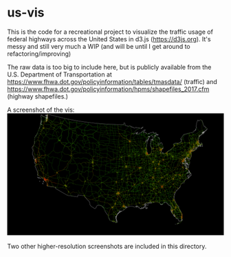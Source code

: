 # us-vis
This is the code for a recreational project to visualize the traffic usage of federal highways across the United States in d3.js (https://d3js.org). It's messy and still very much a WIP (and will be until I get around to refactoring/improving)

The raw data is too big to include here, but is publicly available from the U.S. Department of Transportation at 
https://www.fhwa.dot.gov/policyinformation/tables/tmasdata/ (traffic) and
https://www.fhwa.dot.gov/policyinformation/hpms/shapefiles_2017.cfm (highway shapefiles.)

A screenshot of the vis:
![Small Screenshot](./roads-vis-fullscreen-nostates-uniformwidth.png?raw=true)

Two other higher-resolution screenshots are included in this directory.
